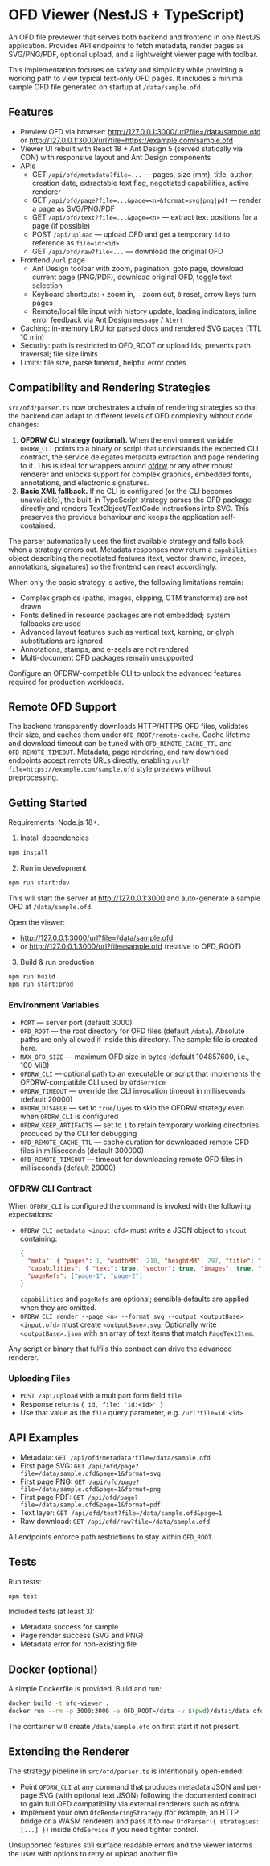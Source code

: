 # OFD Viewer (NestJS + TypeScript)

An OFD file previewer that serves both backend and frontend in one NestJS application. Provides API endpoints to fetch metadata, render pages as SVG/PNG/PDF, optional upload, and a lightweight viewer page with toolbar.

This implementation focuses on safety and simplicity while providing a working path to view typical text-only OFD pages. It includes a minimal sample OFD file generated on startup at `/data/sample.ofd`.

## Features

- Preview OFD via browser: http://127.0.0.1:3000/url?file=/data/sample.ofd or http://127.0.0.1:3000/url?file=https://example.com/sample.ofd
- Viewer UI rebuilt with React 18 + Ant Design 5 (served statically via CDN) with responsive layout and Ant Design components
- APIs
  - GET `/api/ofd/metadata?file=...` — pages, size (mm), title, author, creation date, extractable text flag, negotiated capabilities, active renderer
  - GET `/api/ofd/page?file=...&page=<n>&format=svg|png|pdf` — render a page as SVG/PNG/PDF
  - GET `/api/ofd/text?file=...&page=<n>` — extract text positions for a page (if possible)
  - POST `/api/upload` — upload OFD and get a temporary `id` to reference as `file=id:<id>`
  - GET `/api/ofd/raw?file=...` — download the original OFD
- Frontend `/url` page
  - Ant Design toolbar with zoom, pagination, goto page, download current page (PNG/PDF), download original OFD, toggle text selection
  - Keyboard shortcuts: `+` zoom in, `-` zoom out, `0` reset, arrow keys turn pages
  - Remote/local file input with history update, loading indicators, inline error feedback via Ant Design `message` / `Alert`
- Caching: in-memory LRU for parsed docs and rendered SVG pages (TTL 10 min)
- Security: path is restricted to OFD_ROOT or upload ids; prevents path traversal; file size limits
- Limits: file size, parse timeout, helpful error codes

## Compatibility and Rendering Strategies

`src/ofd/parser.ts` now orchestrates a chain of rendering strategies so that the backend can adapt to different levels of OFD complexity without code changes:

1. **OFDRW CLI strategy (optional).** When the environment variable `OFDRW_CLI` points to a binary or script that understands the expected CLI contract, the service delegates metadata extraction and page rendering to it. This is ideal for wrappers around [ofdrw](https://github.com/ofdrw/ofdrw) or any other robust renderer and unlocks support for complex graphics, embedded fonts, annotations, and electronic signatures.
2. **Basic XML fallback.** If no CLI is configured (or the CLI becomes unavailable), the built-in TypeScript strategy parses the OFD package directly and renders TextObject/TextCode instructions into SVG. This preserves the previous behaviour and keeps the application self-contained.

The parser automatically uses the first available strategy and falls back when a strategy errors out. Metadata responses now return a `capabilities` object describing the negotiated features (text, vector drawing, images, annotations, signatures) so the frontend can react accordingly.

When only the basic strategy is active, the following limitations remain:
- Complex graphics (paths, images, clipping, CTM transforms) are not drawn
- Fonts defined in resource packages are not embedded; system fallbacks are used
- Advanced layout features such as vertical text, kerning, or glyph substitutions are ignored
- Annotations, stamps, and e-seals are not rendered
- Multi-document OFD packages remain unsupported

Configure an OFDRW-compatible CLI to unlock the advanced features required for production workloads.

## Remote OFD Support

The backend transparently downloads HTTP/HTTPS OFD files, validates their size, and caches them under `OFD_ROOT/remote-cache`. Cache lifetime and download timeout can be tuned with `OFD_REMOTE_CACHE_TTL` and `OFD_REMOTE_TIMEOUT`. Metadata, page rendering, and raw download endpoints accept remote URLs directly, enabling `/url?file=https://example.com/sample.ofd` style previews without preprocessing.

## Getting Started

Requirements: Node.js 18+.

1. Install dependencies

```bash
npm install
```

2. Run in development

```bash
npm run start:dev
```

This will start the server at http://127.0.0.1:3000 and auto-generate a sample OFD at `/data/sample.ofd`.

Open the viewer:

- http://127.0.0.1:3000/url?file=/data/sample.ofd
- or http://127.0.0.1:3000/url?file=sample.ofd (relative to OFD_ROOT)

3. Build & run production

```bash
npm run build
npm run start:prod
```

### Environment Variables

- `PORT` — server port (default 3000)
- `OFD_ROOT` — the root directory for OFD files (default `/data`). Absolute paths are only allowed if inside this directory. The sample file is created here.
- `MAX_OFD_SIZE` — maximum OFD size in bytes (default 104857600, i.e., 100 MiB)
- `OFDRW_CLI` — optional path to an executable or script that implements the OFDRW-compatible CLI used by `OfdService`
- `OFDRW_TIMEOUT` — override the CLI invocation timeout in milliseconds (default 20000)
- `OFDRW_DISABLE` — set to `true`/`1`/`yes` to skip the OFDRW strategy even when `OFDRW_CLI` is configured
- `OFDRW_KEEP_ARTIFACTS` — set to `1` to retain temporary working directories produced by the CLI for debugging
- `OFD_REMOTE_CACHE_TTL` — cache duration for downloaded remote OFD files in milliseconds (default 300000)
- `OFD_REMOTE_TIMEOUT` — timeout for downloading remote OFD files in milliseconds (default 20000)

### OFDRW CLI Contract

When `OFDRW_CLI` is configured the command is invoked with the following expectations:

- `OFDRW_CLI metadata <input.ofd>` must write a JSON object to `stdout` containing:
  ```json
  {
    "meta": { "pages": 1, "widthMM": 210, "heightMM": 297, "title": "...", "author": "...", "creationDate": "...", "textExtractable": true },
    "capabilities": { "text": true, "vector": true, "images": true, "annotations": true, "signatures": true },
    "pageRefs": ["page-1", "page-2"]
  }
  ```
  `capabilities` and `pageRefs` are optional; sensible defaults are applied when they are omitted.
- `OFDRW_CLI render --page <n> --format svg --output <outputBase> <input.ofd>` must create `<outputBase>.svg`. Optionally write `<outputBase>.json` with an array of text items that match `PageTextItem`.

Any script or binary that fulfils this contract can drive the advanced renderer.

### Uploading Files

- `POST /api/upload` with a multipart form field `file`
- Response returns `{ id, file: 'id:<id>' }`
- Use that value as the `file` query parameter, e.g. `/url?file=id:<id>`

## API Examples

- Metadata: `GET /api/ofd/metadata?file=/data/sample.ofd`
- First page SVG: `GET /api/ofd/page?file=/data/sample.ofd&page=1&format=svg`
- First page PNG: `GET /api/ofd/page?file=/data/sample.ofd&page=1&format=png`
- First page PDF: `GET /api/ofd/page?file=/data/sample.ofd&page=1&format=pdf`
- Text layer: `GET /api/ofd/text?file=/data/sample.ofd&page=1`
- Raw download: `GET /api/ofd/raw?file=/data/sample.ofd`

All endpoints enforce path restrictions to stay within `OFD_ROOT`.

## Tests

Run tests:

```bash
npm test
```

Included tests (at least 3):
- Metadata success for sample
- Page render success (SVG and PNG)
- Metadata error for non-existing file

## Docker (optional)

A simple Dockerfile is provided. Build and run:

```bash
docker build -t ofd-viewer .
docker run --rm -p 3000:3000 -e OFD_ROOT=/data -v $(pwd)/data:/data ofd-viewer
```

The container will create `/data/sample.ofd` on first start if not present.

## Extending the Renderer

The strategy pipeline in `src/ofd/parser.ts` is intentionally open-ended:
- Point `OFDRW_CLI` at any command that produces metadata JSON and per-page SVG (with optional text JSON) following the documented contract to gain full OFD compatibility via external renderers such as ofdrw.
- Implement your own `OfdRenderingStrategy` (for example, an HTTP bridge or a WASM renderer) and pass it to `new OfdParser({ strategies: [...] })` inside `OfdService` if you need tighter control.

Unsupported features still surface readable errors and the viewer informs the user with options to retry or upload another file.
